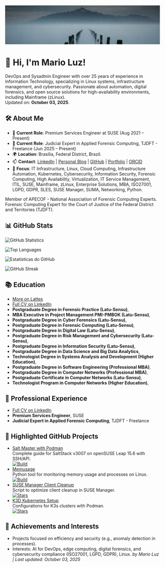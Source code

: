 ![Banner](banner.jpeg)

# 👋 Hi, I'm Mario Luz!

DevOps and Sysadmin Engineer with over 25 years of experience in Information Technology, specializing in Linux systems, infrastructure management, and cybersecurity. Passionate about automation, digital forensics, and open source solutions for high-availability environments, including Mainframe (zLinux).  
Updated on: **October 03, 2025**.

## 🛠️ About Me
- 💼 **Current Role**: Premium Services Engineer at SUSE (Aug 2021 – Present)
- 💼 **Current Role**: Judicial Expert in Applied Forensic Computing, TJDFT - Freelance (Jun 2025 – Present)
- 🌍 **Location**: Brasília, Federal District, Brazil.
- 📫 **Contact**: [LinkedIn](https://www.linkedin.com/in/mariosergiosl/) | [Personal Blog](https://nordico.club) | [GitHub](https://github.com/mariosergiosl) | [Portfolio](https://lattes.cnpq.br/2504292559472109) | [ORCID](https://orcid.org/0009-0006-3750-1871)
- 🎯 **Focus**: IT Infrastructure, Linux, Cloud Computing, Infrastructure Automation, Kubernetes, Cybersecurity, Information Security, Forensic Computing, High Availability, Virtualization, IT Service Management, ITIL, SUSE, Mainframe, zLinux, Enterprise Solutions, MBA, ISO27001, LGPD, GDPR, SLES, SUSE Manager, SUMA, Networking, Python.

Member of APECOF - National Association of Forensic Computing Experts.  
Forensic Computing Expert for the Court of Justice of the Federal District and Territories (TJDFT).

## 📊 GitHub Stats
![GitHub Statistics](https://github-readme-stats.vercel.app/api?username=mariosergiosl&show_icons=true&theme=radical&hide_border=true)

![Top Languages](https://github-readme-stats.vercel.app/api/top-langs/?username=mariosergiosl&layout=compact&theme=radical&hide_border=true)

![Estatísticas do GitHub](https://github-readme-stats.vercel.app/api?username=mariosergiosl&show_icons=true&theme=radical)

![GitHub Streak](https://github-readme-streak-stats.herokuapp.com/?user=mariosergiosl&theme=radical)

## 📚 Education
- [More on Lattes](http://lattes.cnpq.br/2504292559472109)
- [Full CV on LinkedIn](https://www.linkedin.com/in/mariosergiosl/)
- **Postgraduate Degree in Forensic Practice (Latu-Sensu)**,
- **MBA Executive in Project Management PMI-PMBOK (Latu-Sensu)**,
- **Postgraduate Degree in Cyber Forensics (Latu-Sensu)**,
- **Postgraduate Degree in Forensic Computing (Latu-Sensu)**,
- **Postgraduate Degree in Digital Law (Latu-Sensu)**,
- **Postgraduate Degree in Risk Management and Cybersecurity (Latu-Sensu)**,
- **Postgraduate Degree in Information Security (Latu-Sensu)**,
- **Postgraduate Degree in Data Science and Big Data Analytics**,
- **Technologist Degree in Systems Analysis and Development (Higher Education)**,
- **Postgraduate Degree in Software Engineering (Professional MBA)**,
- **Postgraduate Degree in Computer Networks (Professional MBA)**,
- **Postgraduate Certificate in Computer Networks (Latu-Sensu)**,
- **Technologist Program in Computer Networks (Higher Education)**,

## 💼 Professional Experience
- [Full CV on LinkedIn](https://www.linkedin.com/in/mariosergiosl/)
- **Premium Services Engineer**, SUSE 
- **Judicial Expert in Applied Forensic Computing**, TJDFT - Freelance 

## 🚀 Highlighted GitHub Projects
- [Salt Master with Podman](https://github.com/mariosergiosl/salt-master)  
  Complete guide for SaltStack v3007 on openSUSE Leap 15.6 with SSH/API.  
  [![Build](https://img.shields.io/github/actions/workflow/status/mariosergiosl/salt-master/ci.yml?label=Build)](https://github.com/mariosergiosl/salt-master/actions)
- [Memusage](https://github.com/mariosergiosl/memusage)  
  Python tool for monitoring memory usage and processes on Linux.  
  [![Build](https://img.shields.io/github/actions/workflow/status/mariosergiosl/memusage/ci.yml?label=Build)](https://github.com/mariosergiosl/memusage/actions)
- [SUSE Manager Client Cleanup](https://github.com/mariosergiosl/susemanager-client-cleanup)  
  Script to optimize client cleanup in SUSE Manager.  
  [![Stars](https://img.shields.io/github/stars/mariosergiosl/susemanager-client-cleanup)](https://github.com/mariosergiosl/susemanager-client-cleanup)
- [K3D Kubernetes Setup](https://github.com/mariosergiosl/k3d)  
  Configurations for K3s clusters with Podman.  
  [![Stars](https://img.shields.io/github/stars/mariosergiosl/k3d)](https://github.com/mariosergiosl/k3d)

## 🌟 Achievements and Interests
- Projects focused on efficiency and security (e.g., anomaly detection in processes).
- Interests: AI for DevOps, edge computing, digital forensics, and cybersecurity compliance (ISO27001, LGPD, GDPR), Linux.
*by Mario Luz | Last updated: October 03, 2025*
